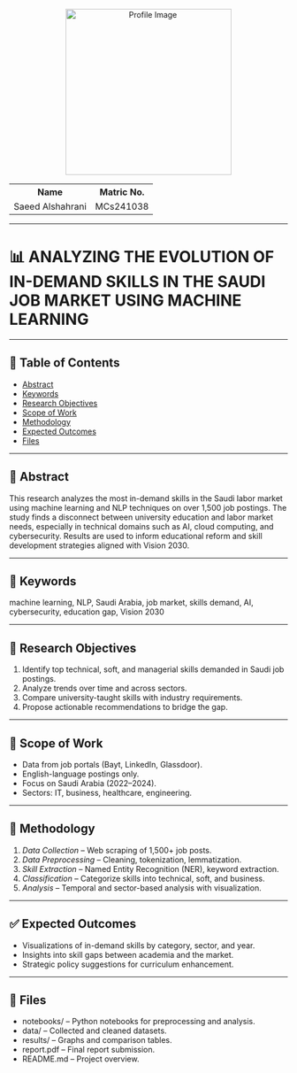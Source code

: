 <p align="center">
  <img src="https://github.com/user-attachments/assets/828883c7-8f98-4c09-95df-72338021f1ff" height="300px" alt="Profile Image"/>
</p>

<table align="center">
  <tr>
    <th>Name</th>
    <th>Matric No.</th>
  </tr>
  <tr>
    <td>Saeed Alshahrani</td>
    <td>MCs241038</td>
  </tr>
</table>

---

# 📊 ANALYZING THE EVOLUTION OF IN-DEMAND SKILLS IN THE SAUDI JOB MARKET USING MACHINE LEARNING

---

## 📑 Table of Contents
- [Abstract](#abstract)
- [Keywords](#keywords)
- [Research Objectives](#research-objectives)
- [Scope of Work](#scope-of-work)
- [Methodology](#methodology)
- [Expected Outcomes](#expected-outcomes)
- [Files](#files)

---

## 📄 Abstract  
This research analyzes the most in-demand skills in the Saudi labor market using machine learning and NLP techniques on over 1,500 job postings. The study finds a disconnect between university education and labor market needs, especially in technical domains such as AI, cloud computing, and cybersecurity. Results are used to inform educational reform and skill development strategies aligned with Vision 2030.

---

## 🧠 Keywords  
machine learning, NLP, Saudi Arabia, job market, skills demand, AI, cybersecurity, education gap, Vision 2030

---

## 🎯 Research Objectives  
1. Identify top technical, soft, and managerial skills demanded in Saudi job postings.  
2. Analyze trends over time and across sectors.  
3. Compare university-taught skills with industry requirements.  
4. Propose actionable recommendations to bridge the gap.

---

## 📌 Scope of Work  
- Data from job portals (Bayt, LinkedIn, Glassdoor).  
- English-language postings only.  
- Focus on Saudi Arabia (2022–2024).  
- Sectors: IT, business, healthcare, engineering.

---

## 🧪 Methodology  
1. *Data Collection* – Web scraping of 1,500+ job posts.  
2. *Data Preprocessing* – Cleaning, tokenization, lemmatization.  
3. *Skill Extraction* – Named Entity Recognition (NER), keyword extraction.  
4. *Classification* – Categorize skills into technical, soft, and business.  
5. *Analysis* – Temporal and sector-based analysis with visualization.

---

## ✅ Expected Outcomes  
- Visualizations of in-demand skills by category, sector, and year.  
- Insights into skill gaps between academia and the market.  
- Strategic policy suggestions for curriculum enhancement.

---

## 📁 Files  
- notebooks/ – Python notebooks for preprocessing and analysis.  
- data/ – Collected and cleaned datasets.  
- results/ – Graphs and comparison tables.  
- report.pdf – Final report submission.  
- README.md – Project overview.
